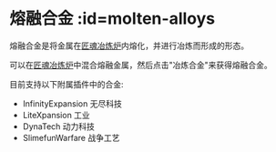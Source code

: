 # 熔融合金 :id=molten-alloys

熔融合金是将金属在[匠魂冶炼炉](/Tinkers-Smeltery)内熔化，并进行冶炼而形成的形态。

可以在[匠魂冶炼炉](/Tinkers-Smeltery)中混合熔融金属，然后点击"冶炼合金"来获得熔融合金。

目前支持以下附属插件中的合金:

- InfinityExpansion 无尽科技
- LiteXpansion 工业
- DynaTech 动力科技
- SlimefunWarfare 战争工艺
